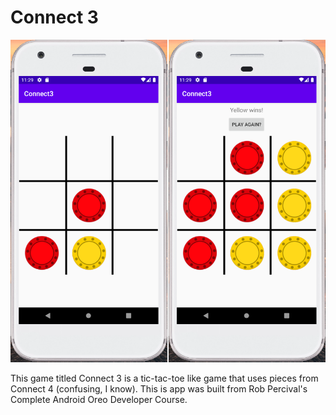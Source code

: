 
# Connect 3

<p align="center">
<img src="https://github.com/drkuster/Connect-3-Android/blob/master/Connect3-Screenshots/Connect3.png?raw=true">
</p>

This game titled Connect 3 is a tic-tac-toe like game that uses pieces from Connect 4 (confusing, I know). This is app was built from Rob Percival's Complete Android Oreo Developer Course.
